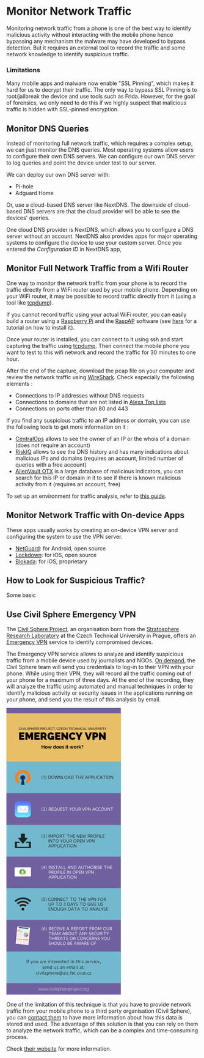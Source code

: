 # Monitor Network Traffic

Monitoring network traffic from a phone is one of the best way to identify malicious activity without interacting with the mobile phone hence bypassing any mechanism the malware may have developed to bypass detection. But it requires an external tool to record the traffic and some network knowledge to identify suspicious traffic.

### Limitations

Many mobile apps and malware now enable "SSL Pinning", which makes it hard for us to decrypt their traffic. The only way to bypass SSL Pinning is to root/jailbreak the device and use tools such as Frida. However, for the goal of forensics, we only need to do this if we highly suspect that malicious traffic is hidden with SSL-pinned encryption.

## Monitor DNS Queries

Instead of monitoring full network traffic, which requires a complex setup, we can jiust monitor the DNS queries. Most operating systems allow users to configure their own DNS servers. We can configure our own DNS server to log queries and point the device under test to our server.

We can deploy our own DNS server with:

* Pi-hole
* Adguard Home

Or, use a cloud-based DNS server like NextDNS. The downside of cloud-based DNS servers are that the cloud provider will be able to see the devices' queries.

One cloud DNS provider is NextDNS, which allows you to configure a DNS server without an account. NextDNS also provides apps for major operating systems to configure the device to use your custom server. Once you entered the _Configuration ID_ in NextDNS app,&#x20;

## Monitor Full Network Traffic from a Wifi Router

One way to monitor the network traffic from your phone is to record the traffic directly from a WiFi router used by your mobile phone. Depending on your WiFi router, it may be possible to record traffic directly from it (using a tool like [tcpdump](https://www.tcpdump.org)).

If you cannot record traffic using your actual WiFi router, you can easily build a router using a [Raspberry Pi](https://www.raspberrypi.org) and the [RaspAP](https://raspap.com) software (see [here](https://howtoraspberrypi.com/create-a-wi-fi-hotspot-in-less-than-10-minutes-with-pi-raspberry/) for a tutorial on how to install it).

Once your router is installed, you can connect to it using ssh and start capturing the traffic using [tcpdump](https://www.tcpdump.org). Then connect the mobile phone you want to test to this wifi network and record the traffic for 30 minutes to one hour.

After the end of the capture, download the pcap file on your computer and review the network traffic using [WireShark](https://www.wireshark.org). Check especially the following elements :

* Connections to IP addresses without DNS requests
* Connections to domains that are not listed in [Alexa Top lists](https://www.alexa.com/siteinfo)
* Connections on ports other than 80 and 443

If you find any suspicious traffic to an IP address or domain, you can use the following tools to get more information on it :

* [CentralOps](https://centralops.net/co/) allows to see the owner of an IP or the whois of a domain (does not require an account)
* [RiskIQ](https://community.riskiq.com/home) allows to see the DNS history and has many indications about malicious IPs and domains (requires an account, limited number of queries with a free account)
* [AlienVault OTX](https://otx.alienvault.com) is a large database of malicious indicators, you can search for this IP or domain in it to see if there is known malicious activity from it (requires an account, free)

To set up an environment for traffic analysis, refer to [this guide](https://mobile-security.gitbook.io/mobile-security-testing-guide/general-mobile-app-testing-guide/0x04f-testing-network-communication).

## Monitor Network Traffic with On-device Apps

These apps usually works by creating an on-device VPN server and configuring the system to use the VPN server.

* [NetGuard](https://netguard.me): for Android, open source
* [Lockdown](https://lockdownprivacy.com/firewall): for iOS, open source
* [Blokada](https://apps.apple.com/us/app/blokada/id1508341781): for iOS, proprietary

## How to Look for Suspicious Traffic?

Some basic&#x20;

## Use Civil Sphere Emergency VPN

The [Civil Sphere Project](https://www.civilsphereproject.org/what-we-do), an organisation born from the [Stratosphere Research Laboratory](https://www.stratosphereips.org) at the Czech Technical University in Prague, offers an [Emergency VPN](https://www.civilsphereproject.org/emergency-vpn) service to identify compromised devices.

The Emergency VPN service allows to analyze and identify suspicious traffic from a mobile device used by journalists and NGOs. [On demand](https://www.civilsphereproject.org/get-started), the Civil Sphere team will send you credentials to log-in to their VPN with your phone. While using their VPN, they will record all the traffic coming out of your phone for a maximum of three days. At the end of the recording, they will analyze the traffic using automated and manual techniques in order to identify malicious activity or security issues in the applications running on your phone, and send you the result of this analysis by email.

![](../img/emergencyvpn.png)

One of the limitation of this technique is that you have to provide network traffic from your mobile phone to a third party organisation (Civil Sphere), you can [contact them](https://www.civilsphereproject.org/get-started) to have more information about how this data is stored and used. The advantage of this solution is that you can rely on them to analyze the network traffic, which can be a complex and time-consuming process.

Check [their website](https://www.civilsphereproject.org/emergency-vpn) for more information.

